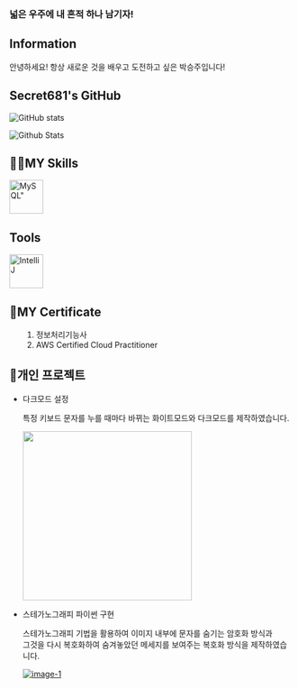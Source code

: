 ### 넓은 우주에 내 흔적 하나 남기자!

<h2>Information</h2>
<p>안녕하세요! 항상 새로운 것을 배우고 도전하고 싶은 박승주입니다!</p>

<h2>Secret681's GitHub</h2>
  
   ![GitHub stats](https://github-readme-stats.vercel.app/api?username=Secret681&show_icons=true&theme=dark)
            
   
   ![Github Stats](https://github-readme-stats.vercel.app/api/top-langs/?username=Secret681&theme=dark&hide_border=false&layout=compact)

<h2>👨‍💻MY Skills</h2>
<img src="https://github.com/bablubambal/All_logo_and_pictures/blob/main/databases/mysql.svg" alt=MySQL" width="60" height="60">

<h2>Tools</h2>
<img src="https://github.com/bablubambal/All_logo_and_pictures/blob/main/ides/intellij.svg" alt="IntelliJ" width="60" height="60">



<h2>👀MY Certificate</h2>
<ul>
  <ol type="1">
    <li>정보처리기능사</li>
    <li>AWS Certified Cloud Practitioner</li>
  </ol>
</ul>

<h2>🎁개인 프로젝트</h2>
<ul>
  <li>다크모드 설정</li>
  <p style=letter-spacing :0.5px; or 0.05em>

특정 키보드 문자를 누를 때마다 바뀌는 화이트모드와 다크모드를 제작하였습니다.</p>
<a href="https://github.com/Secret681"></a>
    <img src = "" width="300"/><br>
  <li>스테가노그래피 파이썬 구현</li>
  <p style=letter-spacing :0.5px; or 0.05em>

스테가노그래피 기법을 활용하여 이미지 내부에 문자를 숨기는 암호화 방식과<br>
그것을 다시 복호화하여 숨겨놓았던 메세지를 보여주는 복호화 방식을 제작하였습니다.</p>
<a href="https://github.com/Secret681/Encoding-Steganography">
  ![image-1](https://github.com/Secret681/Secret681/assets/128019532/48285a0b-1b8e-4fba-b2f6-1d0bf95e77d3)

</ul>


